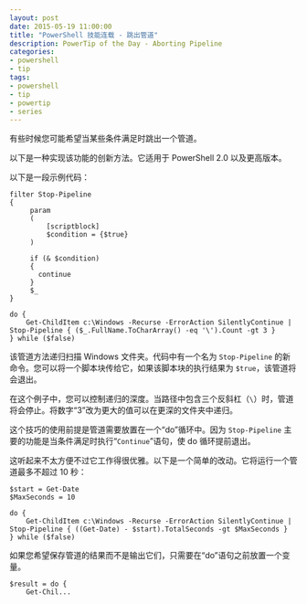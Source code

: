 ```yaml
---
layout: post
date: 2015-05-19 11:00:00
title: "PowerShell 技能连载 - 跳出管道"
description: PowerTip of the Day - Aborting Pipeline
categories:
- powershell
- tip
tags:
- powershell
- tip
- powertip
- series
---
```

有些时候您可能希望当某些条件满足时跳出一个管道。

以下是一种实现该功能的创新方法。它适用于 PowerShell 2.0 以及更高版本。

以下是一段示例代码：

    filter Stop-Pipeline
    {
         param
         (
             [scriptblock]
             $condition = {$true}
         )

         if (& $condition)
         {
           continue
         }
         $_
    }

    do {
        Get-ChildItem c:\Windows -Recurse -ErrorAction SilentlyContinue | Stop-Pipeline { ($_.FullName.ToCharArray() -eq '\').Count -gt 3 }
    } while ($false)

该管道方法递归扫描 Windows 文件夹。代码中有一个名为 `Stop-Pipeline` 的新命令。您可以将一个脚本块传给它，如果该脚本块的执行结果为 `$true`，该管道将会退出。

在这个例子中，您可以控制递归的深度。当路径中包含三个反斜杠（`\`）时，管道将会停止。将数字“3”改为更大的值可以在更深的文件夹中递归。

这个技巧的使用前提是管道需要放置在一个“do”循环中。因为 `Stop-Pipeline` 主要的功能是当条件满足时执行“`Continue`”语句，使 do 循环提前退出。

这听起来不太方便不过它工作得很优雅。以下是一个简单的改动。它将运行一个管道最多不超过 10 秒：

    $start = Get-Date
    $MaxSeconds = 10

    do {
        Get-ChildItem c:\Windows -Recurse -ErrorAction SilentlyContinue | Stop-Pipeline { ((Get-Date) - $start).TotalSeconds -gt $MaxSeconds }
    } while ($false)

如果您希望保存管道的结果而不是输出它们，只需要在“do”语句之前放置一个变量。

    $result = do {
        Get-Chil...

<!--本文国际来源：[Aborting Pipeline](http://community.idera.com/powershell/powertips/b/tips/posts/aborting-pipeline)-->
